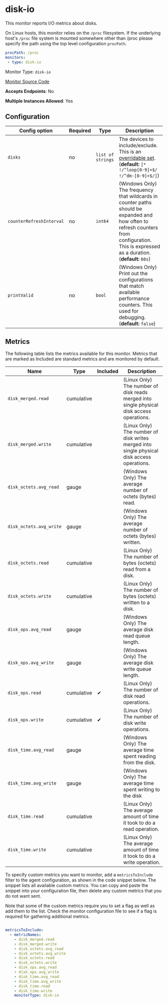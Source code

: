 <!--- GENERATED BY gomplate from scripts/docs/monitor-page.md.tmpl --->

# disk-io

This monitor reports I/O metrics about disks.

On Linux hosts, this monitor relies on the `/proc` filesystem.
If the underlying host's `/proc` file system is mounted somewhere other than
/proc please specify the path using the top level configuration `procPath`.

```yaml
procPath: /proc
monitors:
 - type: disk-io
```


Monitor Type: `disk-io`

[Monitor Source Code](https://github.com/signalfx/signalfx-agent/tree/master/internal/monitors/diskio)

**Accepts Endpoints**: No

**Multiple Instances Allowed**: Yes

## Configuration

| Config option | Required | Type | Description |
| --- | --- | --- | --- |
| `disks` | no | `list of strings` | The devices to include/exclude. This is an [overridable set](https://docs.signalfx.com/en/latest/integrations/agent/filtering.html#overridable-filters). (**default:** `[* !/^loop[0-9]+$/ !/^dm-[0-9]+$/]`) |
| `counterRefreshInterval` | no | `int64` | (Windows Only) The frequency that wildcards in counter paths should be expanded and how often to refresh counters from configuration. This is expressed as a duration. (**default:** `60s`) |
| `printValid` | no | `bool` | (Windows Only) Print out the configurations that match available performance counters.  This used for debugging. (**default:** `false`) |




## Metrics

The following table lists the metrics available for this monitor. Metrics that are marked as Included are standard metrics and are monitored by default.

| Name | Type | Included | Description |
| ---  | ---  | ---    | ---         |
| `disk_merged.read` | cumulative |  | (Linux Only) The number of disk reads merged into single physical disk access operations. |
| `disk_merged.write` | cumulative |  | (Linux Only) The number of disk writes merged into single physical disk access operations. |
| `disk_octets.avg_read` | gauge |  | (Windows Only) The average number of octets (bytes) read. |
| `disk_octets.avg_write` | gauge |  | (Windows Only) The average number of octets (bytes) written. |
| `disk_octets.read` | cumulative |  | (Linux Only) The number of bytes (octets) read from a disk. |
| `disk_octets.write` | cumulative |  | (Linux Only) The number of bytes (octets) written to a disk. |
| `disk_ops.avg_read` | gauge |  | (Windows Only) The average disk read queue length. |
| `disk_ops.avg_write` | gauge |  | (Windows Only) The average disk write queue length. |
| `disk_ops.read` | cumulative | ✔ | (Linux Only) The number of disk read operations. |
| `disk_ops.write` | cumulative | ✔ | (Linux Only) The number of disk write operations. |
| `disk_time.avg_read` | gauge |  | (Windows Only) The average time spent reading from the disk. |
| `disk_time.avg_write` | gauge |  | (Windows Only) The average time spent writing to the disk |
| `disk_time.read` | cumulative |  | (Linux Only) The average amount of time it took to do a read operation. |
| `disk_time.write` | cumulative |  | (Linux Only) The average amount of time it took to do a write operation. |


To specify custom metrics you want to monitor, add a `metricsToInclude` filter
to the agent configuration, as shown in the code snippet below. The snippet
lists all available custom metrics. You can copy and paste the snippet into
your configuration file, then delete any custom metrics that you do not want
sent.

Note that some of the custom metrics require you to set a flag as well as add
them to the list. Check the monitor configuration file to see if a flag is
required for gathering additional metrics.

```yaml

metricsToInclude:
  - metricNames:
    - disk_merged.read
    - disk_merged.write
    - disk_octets.avg_read
    - disk_octets.avg_write
    - disk_octets.read
    - disk_octets.write
    - disk_ops.avg_read
    - disk_ops.avg_write
    - disk_time.avg_read
    - disk_time.avg_write
    - disk_time.read
    - disk_time.write
    monitorType: disk-io
```




